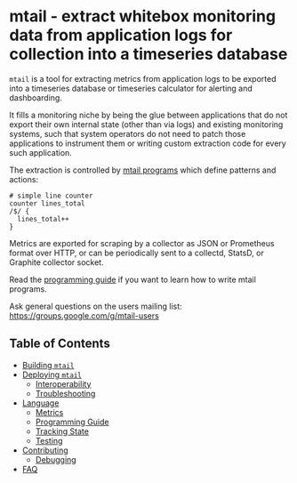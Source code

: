 mtail - extract whitebox monitoring data from application logs for collection into a timeseries database
========================================================================================================

`mtail` is a tool for extracting metrics from application logs to be exported
into a timeseries database or timeseries calculator for alerting and
dashboarding.

It fills a monitoring niche by being the glue between applications that do not
export their own internal state (other than via logs) and existing monitoring
systems, such that system operators do not need to patch those applications to
instrument them or writing custom extraction code for every such application.

The extraction is controlled by [mtail programs](docs/Programming-Guide.md)
which define patterns and actions:

    # simple line counter
    counter lines_total
    /$/ {
      lines_total++
    }

Metrics are exported for scraping by a collector as JSON or Prometheus format
over HTTP, or can be periodically sent to a collectd, StatsD, or Graphite
collector socket.

Read the [programming guide](docs/Programming-Guide.md) if you want to learn how
to write mtail programs.

Ask general questions on the users mailing list: https://groups.google.com/g/mtail-users

## Table of Contents

* [Building `mtail`](Building.md)
* [Deploying `mtail`](Deploying.md)
  * [Interoperability](Interoperability.md)
  * [Troubleshooting](Troubleshooting.md)
* [Language](Language.md)
  * [Metrics](Metrics.md)
  * [Programming Guide](Programming-Guide.md)
  * [Tracking State](state.md)
  * [Testing](Testing.md)
* [Contributing](style.md)
  * [Debugging](debugging.md)
* [FAQ](faq.md)
